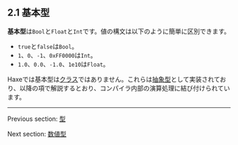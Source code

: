 ## 2.1 基本型

**基本型**は`Bool`と`Float`と`Int`です。値の構文は以下のように簡単に区別できます。

* `true`と`false`は`Bool`。
* `1`、`0`、`-1`、`0xFF0000`は`Int`。
* `1.0`、`0.0`、`-1.0`、`1e10`は`Float`。

Haxeでは基本型は[クラス](types-class-instance.md)ではありません。これらは[抽象型](types-abstract.md)として実装されており、以降の項で解説するとおり、コンパイラ内部の演算処理に結び付けられています。

---

Previous section: [型](types.md)

Next section: [数値型](types-numeric-types.md)